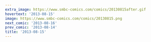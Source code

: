 ```yaml
---
extra_image: https://www.smbc-comics.com/comics/20130815after.gif
hovertext: '2013-08-15'
image: https://www.smbc-comics.com/comics/20130815.png
next_comic: '2013-08-16'
prev_comic: '2013-08-14'
title: '2013-08-15'
---
```


